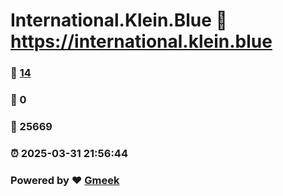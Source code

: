 # International.Klein.Blue :link: https://international.klein.blue 
### :page_facing_up: [14](https://international.klein.blue/tag.html) 
### :speech_balloon: 0 
### :hibiscus: 25669 
### :alarm_clock: 2025-03-31 21:56:44 
### Powered by :heart: [Gmeek](https://github.com/Meekdai/Gmeek)
